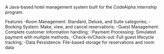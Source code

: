 A Java-based hotel management system built for the CodeAlpha internship program.

Features
-Room Management: Standard, Deluxe, and Suite categories;
-Booking System: Make, view, and cancel reservations;
-Guest Management: Complete customer information handling;
-Payment Processing: Simulated payment with multiple methods;
-Check-in/Check-out: Full guest lifecycle tracking;
-Data Persistence: File-based storage for reservations and room data
